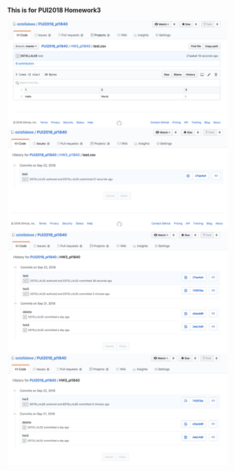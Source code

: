 **This is for PUI2018 Homework3**

![Alt text](HW3_A1.1.png)
![Alt text](HW3_A1.2.png)
![Alt text](HW3_A1.3.png)
![Alt text](HW3_A1.4.png)
